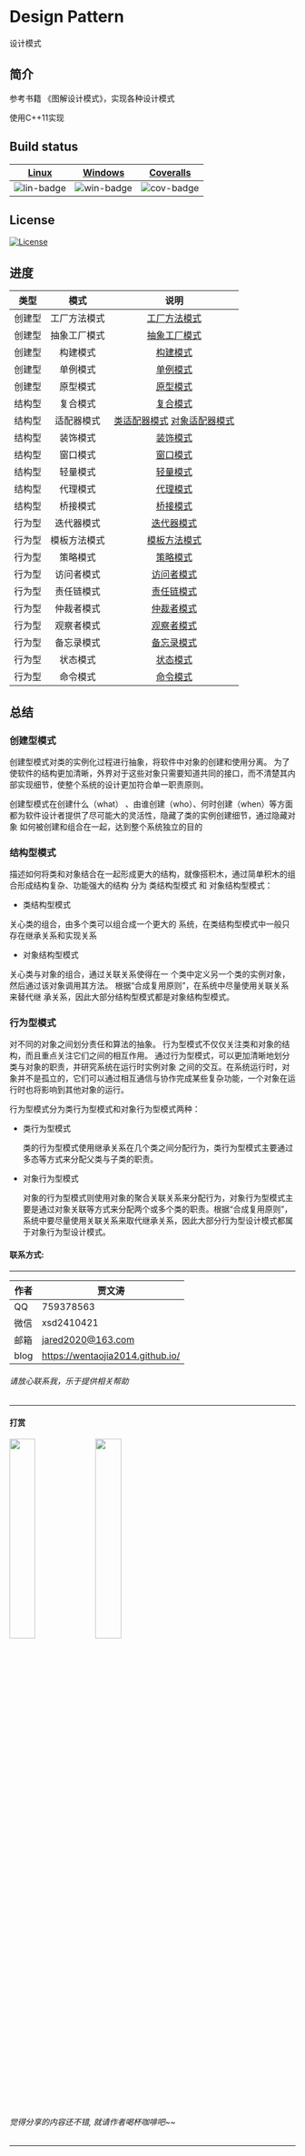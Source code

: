 ﻿# Design Pattern
设计模式

## 简介

参考书籍 《图解设计模式》，实现各种设计模式

使用C++11实现

## Build status

| [Linux][lin-link] | [Windows][win-link] | [Coveralls][cov-link] |
| :---------------: | :-----------------: | :-------------------: |
| ![lin-badge]      | ![win-badge]        | ![cov-badge]          |

[lin-badge]: https://travis-ci.org/wentaojia2014/DesignPattern.svg?branch=master "Travis build status"
[lin-link]: https://travis-ci.org/wentaojia2014/DesignPattern "Travis build status"
[win-badge]: https://ci.appveyor.com/api/projects/status/cckdwxaagrh2ncvo?svg=true "AppVeyor build status"
[win-link]: https://ci.appveyor.com/project/jiawentao/designpattern "AppVeyor build status"
[cov-badge]: https://coveralls.io/repos/github/wentaojia2014/DesignPattern/badge.svg?branch=master "Coveralls coverage"
[cov-link]: https://coveralls.io/github/wentaojia2014/DesignPattern?branch=master "Coveralls coverage"

## License
[![License](https://img.shields.io/badge/license-MIT-blue.svg)](https://github.com/wentaojia2014/TaoJson/blob/master/LICENSE)

## 进度

|类型| 模式         | 说明                                                                                  |
|:----------:| :----------: | :-----------------------------------------------------------------------------: |
|创建型| 工厂方法模式 | [工厂方法模式](code/Create/FactoryMethod/README.md)                                          |
|创建型| 抽象工厂模式 | [抽象工厂模式](code/Create/AbstractFactory/README.md)                                        |
|创建型| 构建模式     | [构建模式](code/Create/Builder/README.md)                                                    |
|创建型| 单例模式     | [单例模式](code/Create/Singleton/README.md)                                                  |
|创建型| 原型模式     | [原型模式](code/Create/Prototype/README.md)                                                  |
|结构型| 复合模式     | [复合模式](code/Struct/Composite/README.md)                                                  |
|结构型| 适配器模式   | [类适配器模式](code/Struct/Adapter_01/README.md) [对象适配器模式](code/Struct/Adapter_02/README.md) |
|结构型| 装饰模式     | [装饰模式](code/Struct/Decorator/README.md)                                                  |
|结构型| 窗口模式     | [窗口模式](code/Struct/Facade/README.md)                                                     |
|结构型| 轻量模式     | [轻量模式](code/Struct/FlyWeight/README.md)                                                  |
|结构型| 代理模式     | [代理模式](code/Struct/Proxy/README.md)                                                      |
|结构型| 桥接模式     | [桥接模式](code/Struct/Bridge/README.md)                                                     |
|行为型| 迭代器模式   | [迭代器模式](code/Behavior/Iterator/README.md)                                                 |
|行为型| 模板方法模式 | [模板方法模式](code/Behavior/TemplateMethod/README.md)                                         |
|行为型| 策略模式     | [策略模式](code/Behavior/Strategy/README.md)                                                   |
|行为型| 访问者模式   | [访问者模式](code/Behavior/Visitor/README.md)                                                  |
|行为型| 责任链模式   | [责任链模式](code/Behavior/ResponsibilityChain/README.md)                                      |
|行为型| 仲裁者模式   | [仲裁者模式](code/Behavior/Mediator/README.md)                                                 |
|行为型| 观察者模式   | [观察者模式](code/Behavior/Observer/README.md)                                                 |
|行为型| 备忘录模式   | [备忘录模式](code/Behavior/Memento/README.md)                                                  |
|行为型| 状态模式     | [状态模式](code/Behavior/State/README.md)                                                      |
|行为型| 命令模式     | [命令模式](code/Behavior/Command/README.md)                                                    |

## 总结

### 创建型模式
创建型模式对类的实例化过程进行抽象，将软件中对象的创建和使用分离。
为了使软件的结构更加清晰，外界对于这些对象只需要知道共同的接口，而不清楚其内部实现细节，使整个系统的设计更加符合单一职责原则。

创建型模式在创建什么（what） 、由谁创建（who）、何时创建（when）等方面都为软件设计者提供了尽可能大的灵活性，隐藏了类的实例创建细节，通过隐藏对象
如何被创建和组合在一起，达到整个系统独立的目的

### 结构型模式

描述如何将类和对象结合在一起形成更大的结构，就像搭积木，通过简单积木的组合形成结构复杂、功能强大的结构
分为 类结构型模式 和 对象结构型模式：
* 类结构型模式 

 关心类的组合，由多个类可以组合成一个更大的
系统，在类结构型模式中一般只存在继承关系和实现关系

* 对象结构型模式

 关心类与对象的组合，通过关联关系使得在一 个类中定义另一个类的实例对象，然后通过该对象调用其方法。 根据“合成复用原则”，在系统中尽量使用关联关系来替代继 承关系，因此大部分结构型模式都是对象结构型模式。
### 行为型模式
对不同的对象之间划分责任和算法的抽象。
行为型模式不仅仅关注类和对象的结构，而且重点关注它们之间的相互作用。
通过行为型模式，可以更加清晰地划分类与对象的职责，并研究系统在运行时实例对象 之间的交互。在系统运行时，对象并不是孤立的，它们可以通过相互通信与协作完成某些复杂功能，一个对象在运行时也将影响到其他对象的运行。

行为型模式分为类行为型模式和对象行为型模式两种：

* 类行为型模式

    类的行为型模式使用继承关系在几个类之间分配行为，类行为型模式主要通过多态等方式来分配父类与子类的职责。
* 对象行为型模式

    对象的行为型模式则使用对象的聚合关联关系来分配行为，对象行为型模式主要是通过对象关联等方式来分配两个或多个类的职责。根据“合成复用原则”，系统中要尽量使用关联关系来取代继承关系，因此大部分行为型设计模式都属于对象行为型设计模式。

#### 联系方式:
***
| 作者 | 贾文涛                           |
| ---- | -------------------------------- |
| QQ   | 759378563                        |
| 微信 | xsd2410421                       |
| 邮箱 | jared2020@163.com                |
| blog | https://wentaojia2014.github.io/ |

###### 请放心联系我，乐于提供相关帮助
***
#### **打赏**
<img src="https://github.com/wentaojia2014/wentaojia2014.github.io/blob/master/img/weixin.jpg?raw=true" width="30%" height="30%" /><img src="https://github.com/wentaojia2014/wentaojia2014.github.io/blob/master/img/zhifubao.jpg?raw=true" width="30%" height="30%" />

###### 觉得分享的内容还不错, 就请作者喝杯咖啡吧~~
***